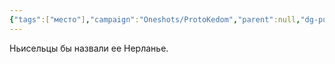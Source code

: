 ```yaml
---
{"tags":["место"],"campaign":"Oneshots/ProtoKedom","parent":null,"dg-publish":true,"aliases":["Нерланье"],"permalink":"/nerland/","dgPassFrontmatter":true}
---
```


Ньисельцы бы назвали ее Нерланье.